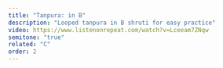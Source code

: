 ```yaml
---
title: "Tanpura: in B"
description: "Looped tanpura in B shruti for easy practice"
video: https://www.listenonrepeat.com/watch?v=Lceeam7ZNqw
semitone: "true"
related: "C"
order: 2
---
```

